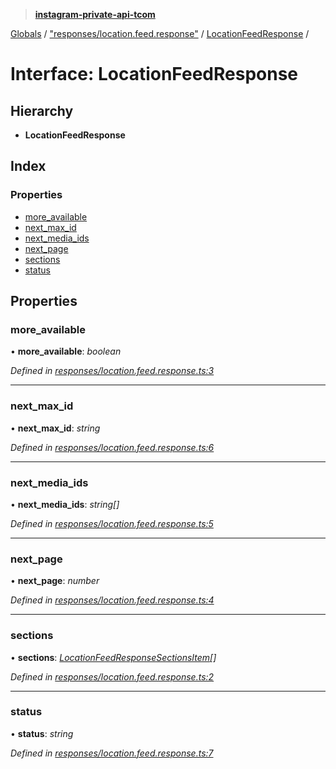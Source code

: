 > **[instagram-private-api-tcom](../README.md)**

[Globals](../README.md) / ["responses/location.feed.response"](../modules/_responses_location_feed_response_.md) / [LocationFeedResponse](_responses_location_feed_response_.locationfeedresponse.md) /

# Interface: LocationFeedResponse

## Hierarchy

* **LocationFeedResponse**

## Index

### Properties

* [more_available](_responses_location_feed_response_.locationfeedresponse.md#more_available)
* [next_max_id](_responses_location_feed_response_.locationfeedresponse.md#next_max_id)
* [next_media_ids](_responses_location_feed_response_.locationfeedresponse.md#next_media_ids)
* [next_page](_responses_location_feed_response_.locationfeedresponse.md#next_page)
* [sections](_responses_location_feed_response_.locationfeedresponse.md#sections)
* [status](_responses_location_feed_response_.locationfeedresponse.md#status)

## Properties

###  more_available

• **more_available**: *boolean*

*Defined in [responses/location.feed.response.ts:3](https://github.com/cuonglnhust/instagram-private-api-tcom/blob/3e16058/src/responses/location.feed.response.ts#L3)*

___

###  next_max_id

• **next_max_id**: *string*

*Defined in [responses/location.feed.response.ts:6](https://github.com/cuonglnhust/instagram-private-api-tcom/blob/3e16058/src/responses/location.feed.response.ts#L6)*

___

###  next_media_ids

• **next_media_ids**: *string[]*

*Defined in [responses/location.feed.response.ts:5](https://github.com/cuonglnhust/instagram-private-api-tcom/blob/3e16058/src/responses/location.feed.response.ts#L5)*

___

###  next_page

• **next_page**: *number*

*Defined in [responses/location.feed.response.ts:4](https://github.com/cuonglnhust/instagram-private-api-tcom/blob/3e16058/src/responses/location.feed.response.ts#L4)*

___

###  sections

• **sections**: *[LocationFeedResponseSectionsItem](_responses_location_feed_response_.locationfeedresponsesectionsitem.md)[]*

*Defined in [responses/location.feed.response.ts:2](https://github.com/cuonglnhust/instagram-private-api-tcom/blob/3e16058/src/responses/location.feed.response.ts#L2)*

___

###  status

• **status**: *string*

*Defined in [responses/location.feed.response.ts:7](https://github.com/cuonglnhust/instagram-private-api-tcom/blob/3e16058/src/responses/location.feed.response.ts#L7)*